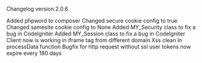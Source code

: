 Changelog version 2.0.6
 
Added phpword to composer
Changed secure cookie config to true
Changed samesite cookie config to None
Added MY_Security class to fix a bug in CodeIgniter
Added MY_Session class to fix a bug in CodeIgniter
Client now is working in iframe tag from different domain
Xss clean in processData function
Bugfix for http request without ssl
user tokens now expire every 180 days
